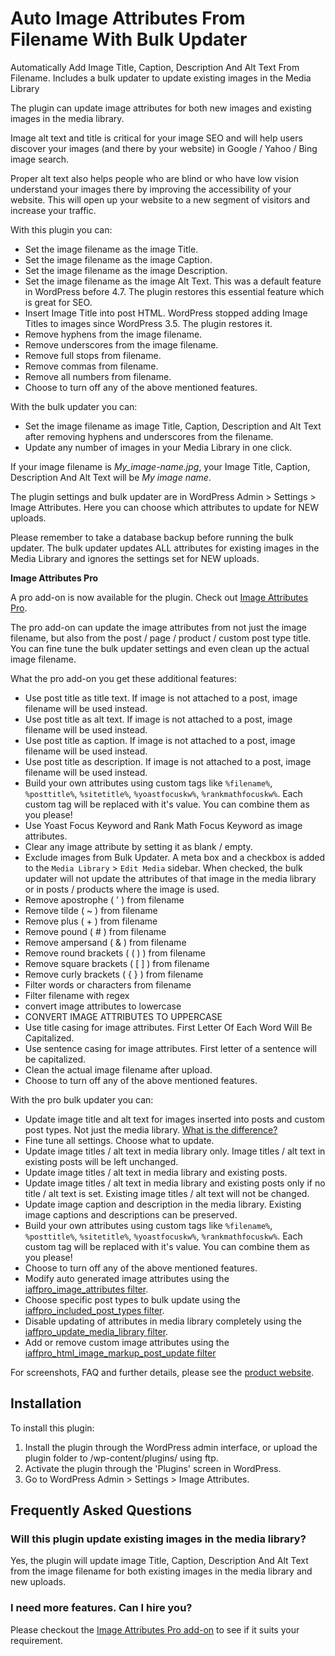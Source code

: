 # Auto Image Attributes From Filename With Bulk Updater

Automatically Add Image Title, Caption, Description And Alt Text From Filename. Includes a bulk updater to update existing images in the Media Library

The plugin can update image attributes for both new images and existing images in the media library. 

Image alt text and title is critical for your image SEO and will help users discover your images (and there by your website) in Google / Yahoo / Bing image search. 

Proper alt text also helps people who are blind or who have low vision understand your images there by improving the accessibility of your website. This will open up your website to a new segment of visitors and increase your traffic.

With this plugin you can:

* Set the image filename as the image Title.
* Set the image filename as the image Caption.
* Set the image filename as the image Description.
* Set the image filename as the image Alt Text. This was a default feature in WordPress before 4.7. The plugin restores this essential feature which is great for SEO.
* Insert Image Title into post HTML. WordPress stopped adding Image Titles to images since WordPress 3.5. The plugin restores it.
* Remove hyphens from the image filename.
* Remove underscores from the image filename.
* Remove full stops from filename.
* Remove commas from filename.
* Remove all numbers from filename.
* Choose to turn off any of the above mentioned features.

With the bulk updater you can: 

* Set the image filename as image Title, Caption, Description and Alt Text after removing hyphens and underscores from the filename.
* Update any number of images in your Media Library in one click.

If your image filename is *My_image-name.jpg*, your Image Title, Caption, Description And Alt Text will be *My image name*. 

The plugin settings and bulk updater are in WordPress Admin > Settings > Image Attributes. Here you can choose which attributes to update for NEW uploads. 

Please remember to take a database backup before running the bulk updater. The bulk updater updates ALL attributes for existing images in the Media Library and ignores the settings set for NEW uploads.

**Image Attributes Pro**

A pro add-on is now available for the plugin. Check out [Image Attributes Pro](https://imageattributespro.com/?utm_source=github&utm_medium=readme.md).

The pro add-on can update the image attributes from not just the image filename, but also from the post / page / product / custom post type title. You can fine tune the bulk updater settings and even clean up the actual image filename. 

What the pro add-on you get these additional features:

* Use post title as title text. If image is not attached to a post, image filename will be used instead.
* Use post title as alt text. If image is not attached to a post, image filename will be used instead.
* Use post title as caption. If image is not attached to a post, image filename will be used instead.
* Use post title as description. If image is not attached to a post, image filename will be used instead.
* Build your own attributes using custom tags like `%filename%`, `%posttitle%`, `%sitetitle%`, `%yoastfocuskw%`, `%rankmathfocuskw%`. Each custom tag will be replaced  with it's value. You can combine them as you please!
* Use Yoast Focus Keyword and Rank Math Focus Keyword as image attributes.
* Clear any image attribute by setting it as blank / empty. 
* Exclude images from Bulk Updater. A meta box and a checkbox is added to the `Media Library` > `Edit Media` sidebar. When checked, the bulk updater will not update the attributes of that image in the media library or in posts / products where the image is used.
* Remove apostrophe ( ' ) from filename
* Remove tilde ( ~ ) from filename
* Remove plus ( + ) from filename
* Remove pound ( # ) from filename
* Remove ampersand ( & ) from filename
* Remove round brackets ( ( ) ) from filename
* Remove square brackets ( [ ] ) from filename
* Remove curly brackets ( { } ) from filename
* Filter words or characters from filename
* Filter filename with regex
* convert image attributes to lowercase
* CONVERT IMAGE ATTRIBUTES TO UPPERCASE
* Use title casing for image attributes. First Letter Of Each Word Will Be Capitalized.
* Use sentence casing for image attributes. First letter of a sentence will be capitalized.
* Clean the actual image filename after upload.
* Choose to turn off any of the above mentioned features.

With the pro bulk updater you can:

* Update image title and alt text for images inserted into posts and custom post types. Not just the media library. [What is the difference?](https://imageattributespro.com/how-wordpress-store-image-attributes/?utm_source=github&utm_medium=readme.md)
* Fine tune all settings. Choose what to update.
* Update image titles / alt text in media library only. Image titles / alt text in existing posts will be left unchanged.
* Update image titles / alt text in media library and existing posts.
* Update image titles / alt text in media library and existing posts only if no title / alt text is set. Existing image titles / alt text will not be changed.
* Update image caption and description in the media library. Existing image captions and descriptions can be preserved.
* Build your own attributes using custom tags like `%filename%`, `%posttitle%`, `%sitetitle%`, `%yoastfocuskw%`, `%rankmathfocuskw%`. Each custom tag will be replaced  with it's value. You can combine them as you please!
* Choose to turn off any of the above mentioned features.
* Modify auto generated image attributes using the [iaffpro_image_attributes filter](https://imageattributespro.com/codex/iaffpro_image_attributes/?utm_source=github&utm_medium=readme.md).
* Choose specific post types to bulk update using the [iaffpro_included_post_types filter](https://imageattributespro.com/codex/iaffpro_included_post_types/?utm_source=github&utm_medium=readme.md).
* Disable updating of attributes in media library completely using the [iaffpro_update_media_library filter](https://imageattributespro.com/codex/iaffpro_update_media_library/?utm_source=github&utm_medium=readme.md).
* Add or remove custom image attributes using the [iaffpro_html_image_markup_post_update filter](https://imageattributespro.com/codex/iaffpro_html_image_markup_post_update/?utm_source=github&utm_medium=readme.md)

For screenshots, FAQ and further details, please see the [product website](https://imageattributespro.com/?utm_source=github&utm_medium=readme.md).

## Installation

To install this plugin:

1. Install the plugin through the WordPress admin interface, or upload the plugin folder to /wp-content/plugins/ using ftp.
2. Activate the plugin through the 'Plugins' screen in WordPress.
3. Go to WordPress Admin > Settings > Image Attributes.

## Frequently Asked Questions

### Will this plugin update existing images in the media library?

Yes, the plugin will update image Title, Caption, Description And Alt Text from the image filename for both existing images in the media library and new uploads.

### I need more features. Can I hire you?

Please checkout the [Image Attributes Pro add-on](https://imageattributespro.com/?utm_source=github&utm_medium=readme.md) to see if it suits your requirement. 
